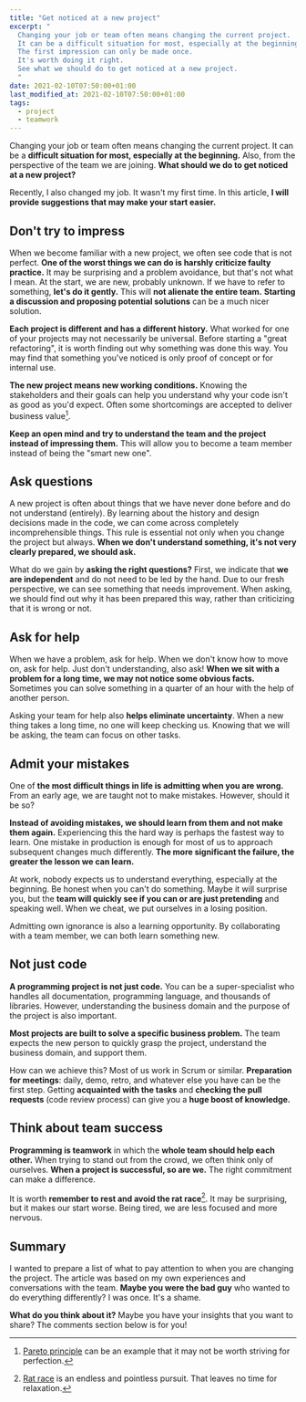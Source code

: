 ```yaml
---
title: "Get noticed at a new project"
excerpt: "
  Changing your job or team often means changing the current project.
  It can be a difficult situation for most, especially at the beginning.
  The first impression can only be made once.
  It's worth doing it right.
  See what we should do to get noticed at a new project.
  "
date: 2021-02-10T07:50:00+01:00
last_modified_at: 2021-02-10T07:50:00+01:00
tags:
  - project
  - teamwork
---
```


  Changing your job or team often means changing the current project.
  It can be a **difficult situation for most, especially at the beginning.**
  Also, from the perspective of the team we are joining.
  **What should we do to get noticed at a new project?**

  Recently, I also changed my job.
  It wasn't my first time.
  In this article, **I will provide suggestions that may make your start easier.**

## Don't try to impress

  When we become familiar with a new project, we often see code that is not perfect.
  **One of the worst things we can do is harshly criticize faulty practice.**
  It may be surprising and a problem avoidance, but that's not what I mean.
  At the start, we are new, probably unknown.
  If we have to refer to something, **let's do it gently.**
  This will **not alienate the entire team.**
  **Starting a discussion and proposing potential solutions** can be a much nicer solution.

  **Each project is different and has a different history.**
  What worked for one of your projects may not necessarily be universal.
  Before starting a "great refactoring", it is worth finding out why something was done this way.
  You may find that something you've noticed is only proof of concept or for internal use.

  **The new project means new working conditions.**
  Knowing the stakeholders and their goals can help you understand why your code isn't as good as you'd expect.
  Often some shortcomings are accepted to deliver business value[^1].

  [^1]: [Pareto principle](https://en.wikipedia.org/wiki/Pareto_principle) can be an example that it may not be worth striving for perfection.

  **Keep an open mind and try to understand the team and the project instead of impressing them.**
  This will allow you to become a team member instead of being the "smart new one".

## Ask questions

  A new project is often about things that we have never done before and do not understand (entirely).
  By learning about the history and design decisions made in the code, we can come across completely incomprehensible things.
  This rule is essential not only when you change the project but always.
  **When we don't understand something, it's not very clearly prepared, we should ask.**

  What do we gain by **asking the right questions?**
  First, we indicate that **we are independent** and do not need to be led by the hand.
  Due to our fresh perspective, we can see something that needs improvement.
  When asking, we should find out why it has been prepared this way, rather than criticizing that it is wrong or not.

## Ask for help

  When we have a problem, ask for help. When we don't know how to move on, ask for help. Just don't understanding, also ask!
  **When we sit with a problem for a long time, we may not notice some obvious facts.**
  Sometimes you can solve something in a quarter of an hour with the help of another person.

  Asking your team for help also **helps eliminate uncertainty**.
  When a new thing takes a long time, no one will keep checking us.
  Knowing that we will be asking, the team can focus on other tasks.

## Admit your mistakes

  One of **the most difficult things in life is admitting when you are wrong.**
  From an early age, we are taught not to make mistakes.
  However, should it be so?

  **Instead of avoiding mistakes, we should learn from them and not make them again.**
  Experiencing this the hard way is perhaps the fastest way to learn.
  One mistake in production is enough for most of us to approach subsequent changes much differently.
  **The more significant the failure, the greater the lesson we can learn.**

  At work, nobody expects us to understand everything, especially at the beginning.
  Be honest when you can't do something.
  Maybe it will surprise you, but the **team will quickly see if you can or are just pretending** and speaking well.
  When we cheat, we put ourselves in a losing position.

  Admitting own ignorance is also a learning opportunity.
  By collaborating with a team member, we can both learn something new.

## Not just code

  **A programming project is not just code.**
  You can be a super-specialist who handles all documentation, programming language, and thousands of libraries.
  However, understanding the business domain and the purpose of the project is also important.

  **Most projects are built to solve a specific business problem.**
  The team expects the new person to quickly grasp the project, understand the business domain, and support them.

  How can we achieve this?
  Most of us work in Scrum or similar.
  **Preparation for meetings**: daily, demo, retro, and whatever else you have can be the first step.
  Getting **acquainted with the tasks** and **checking the pull requests** (code review process) can give you a **huge boost of knowledge.**

## Think about team success

  **Programming is teamwork** in which the **whole team should help each other.**
  When trying to stand out from the crowd, we often think only of ourselves.
  **When a project is successful, so are we.**
  The right commitment can make a difference.

  It is worth **remember to rest and avoid the rat race**[^2].
  It may be surprising, but it makes our start worse.
  Being tired, we are less focused and more nervous.

  [^2]: [Rat race](https://en.wikipedia.org/wiki/Rat_race) is an endless and pointless pursuit. That leaves no time for relaxation.

## Summary

  I wanted to prepare a list of what to pay attention to when you are changing the project.
  The article was based on my own experiences and conversations with the team.
  **Maybe you were the bad guy** who wanted to do everything differently?
  I was once. It's a shame.

  **What do you think about it?**
  Maybe you have your insights that you want to share?
  The comments section below is for you!
